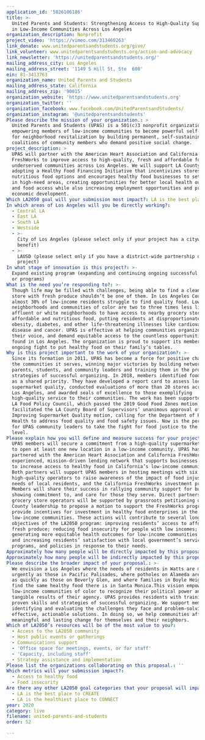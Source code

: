 ```yaml
---
application_id: '5026106186'
title: >-
  United Parents and Students: Strengthening Access to High-Quality Supermarkets
  in Low-Income Communities Across Los Angeles
organization_description: Nonprofit
project_video: 'https://vimeo.com/313460263'
link_donate: www.unitedparentsandstudents.org/give/
link_volunteer: www.unitedparentsandstudents.org/action-and-advocacy
link_newsletter: 'https://unitedparentsandstudents.org/'
mailing_address_city: Los Angeles
mailing_address_street: '1149 S Hill St, Ste  600'
ein: 81-3413763
organization_name: United Parents and Students
mailing_address_state: California
mailing_address_zip: '90015'
organization_website: 'https://www.unitedparentsandstudents.org'
organization_twitter: ''
organization_facebook: www.facebook.com/UnitedParentsandStudents/
organization_instagram: '@unitedparentsandstudents'
Please describe the mission of your organization.: >
  United Parents and Students (UPAS) is a 501(c)3 nonprofit organization
  empowering members of low-income communities to become powerful self-advocates
  for neighborhood revitalization by building permanent, self-sustaining
  coalitions of community members who demand positive social change.
project_description: >
  UPAS will partner with the American Heart Association and California
  FreshWorks to improve access to high-quality, fresh and affordable foods in
  underserved communities across Los Angeles. We will support LA County in
  adopting a Healthy Food Financing Initiative that incentivizes stores to offer
  nutritious food options and encourages healthy food businesses to set up shop
  in high-need areas, creating opportunities for better local health outcomes
  and food access while also increasing employment opportunities and promoting
  economic development.
Which LA2050 goal will your submission most impact?: LA is the best place to LIVE
In which areas of Los Angeles will you be directly working?:
  - Central LA
  - East LA
  - South LA
  - Westside
  - >-
    City of Los Angeles (please select only if your project has a citywide
    benefit)
  - >-
    LAUSD (please select only if you have a district-wide partnership or
    project)
In what stage of innovation is this project?: >-
  Expand existing program (expanding and continuing ongoing successful projects
  or programs)
What is the need you’re responding to?: >-
  Though life may be filled with challenges, being able to find a clean grocery
  store with fresh produce shouldn’t be one of them. In Los Angeles County,
  almost 30% of low-income residents struggle to find quality food. Low-income
  neighborhoods and communities of color are two to three times less likely than
  affluent or white neighborhoods to have access to nearby grocery stores with
  affordable and nutritious food, putting residents at disproportionate risk for
  obesity, diabetes, and other life-threatening illnesses like cardiovascular
  disease and cancer. UPAS is effective at helping communities organize, find
  their voice, and demand equitable access to the countless opportunities to be
  found in Los Angeles. The organization is proud to support its members’
  ongoing fight to put healthy food on their family’s tables.
Why is this project important to the work of your organization?: >-
  Since its formation in 2011, UPAS has become a force for positive change in
  the communities it serves, winning major victories by building networks of
  parents, students, and community leaders and training them in the proven
  strategies of successful organizing. In 2018, members identified food justice
  as a shared priority. They have developed a report card to assess local
  supermarket quality, conducted evaluations of more than 20 stores across South
  Los Angeles, and awarded seals of excellence to those exemplifying
  high-quality service to their communities. The work has been supported by the
  LA Food Policy Council, which passed the 2019 Good Food Zones motion, and
  facilitated the LA County Board of Supervisors’ unanimous approval of the
  Improving Supermarket Quality motion, calling for the Department of Public
  Health to address food quality and food safety issues. Now is the perfect time
  for UPAS community leaders to take the fight for food justice to the next
  level.
Please explain how you will define and measure success for your project.: >-
  UPAS members will secure a commitment from a high-quality supermarket operator
  to open at least one new location in a low-income community. UPAS has
  partnered with the American Heart Association and California FreshWorks, an
  experienced, mission-driven lending network that supports businesses working
  to increase access to healthy food in California’s low-income communities.
  Both partners will support UPAS members in hosting meetings with six
  high-quality operators to raise awareness of the impact of food injustice, the
  needs of local residents, and the California FreshWorks investment program.
  Members will share their success in rallying community support for businesses
  showing commitment to, and care for those they serve. Direct partnership with
  grocery store operators will be supported by grassroots petitioning of LA
  County leadership to propose a motion to support the FreshWorks program and
  provide incentives for investment in healthy food enterprises in the city’s
  low-income communities. These actions will contribute to several long-term
  objectives of the LA2050 program: improving residents’ access to affordable,
  fresh produce; reducing food insecurity for people with low incomes;
  generating more equitable health outcomes for low-income communities of color;
  and increasing residents’ satisfaction with local government’s services,
  programs, and policies in response to their needs. 
Approximately how many people will be directly impacted by this proposal?: '1000'
Approximately how many people will be indirectly impacted by this proposal?: '125500'
Please describe the broader impact of your proposal.: >-
  We envision a Los Angeles where the needs of residents in Watts are met as
  urgently as those in Pacific Palisades, where potholes on Alameda are filled
  as quickly as those on Beverly Glen, and where families in Boyle Heights can
  find the same healthy food there is in Santa Monica.This vision empowers
  low-income communities of color to recognize their political power and the
  tangible results of their agency. UPAS provides residents with training in the
  proven skills and strategies of successful organizing. We support members in
  identifying and evaluating the challenges they face and problem-solving
  effective, actionable solutions. In doing so, we help communities affect
  meaningful and lasting change for themselves and their neighbors. 
Which of LA2050’s resources will be of the most value to you?:
  - Access to the LA2050 community
  - Host public events or gatherings
  - Communications support
  - 'Office space for meetings, events, or for staff'
  - 'Capacity, including staff'
  - Strategy assistance and implementation
Please list the organizations collaborating on this proposal.: ''
Which metrics will your submission impact?:
  - Access to healthy food
  - Food insecurity
Are there any other LA2050 goal categories that your proposal will impact?:
  - LA is the best place to CREATE
  - LA is the healthiest place to CONNECT
year: 2020
category: live
filename: united-parents-and-students
order: 52

---
```

